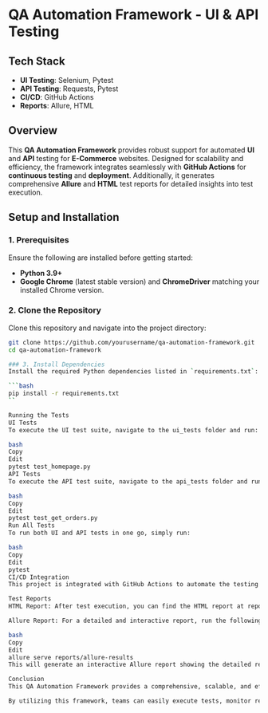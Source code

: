# QA Automation Framework - UI & API Testing

## Tech Stack
- **UI Testing**: Selenium, Pytest
- **API Testing**: Requests, Pytest
- **CI/CD**: GitHub Actions
- **Reports**: Allure, HTML

## Overview
This **QA Automation Framework** provides robust support for automated **UI** and **API** testing for **E-Commerce** websites. Designed for scalability and efficiency, the framework integrates seamlessly with **GitHub Actions** for **continuous testing** and **deployment**. Additionally, it generates comprehensive **Allure** and **HTML** test reports for detailed insights into test execution.

## Setup and Installation

### 1. Prerequisites
Ensure the following are installed before getting started:
- **Python 3.9+**
- **Google Chrome** (latest stable version) and **ChromeDriver** matching your installed Chrome version.

### 2. Clone the Repository
Clone this repository and navigate into the project directory:
```bash
git clone https://github.com/yourusername/qa-automation-framework.git
cd qa-automation-framework

### 3. Install Dependencies
Install the required Python dependencies listed in `requirements.txt`:

```bash
pip install -r requirements.txt
``

Running the Tests
UI Tests
To execute the UI test suite, navigate to the ui_tests folder and run:

bash
Copy
Edit
pytest test_homepage.py
API Tests
To execute the API test suite, navigate to the api_tests folder and run:

bash
Copy
Edit
pytest test_get_orders.py
Run All Tests
To run both UI and API tests in one go, simply run:

bash
Copy
Edit
pytest
CI/CD Integration
This project is integrated with GitHub Actions to automate the testing process. The workflow configuration is defined in .github/workflows/ci.yml, ensuring that tests are run automatically on each commit or pull request.

Test Reports
HTML Report: After test execution, you can find the HTML report at reports/html/.

Allure Report: For a detailed and interactive report, run the following command:

bash
Copy
Edit
allure serve reports/allure-results
This will generate an interactive Allure report showing the detailed results of each test run.

Conclusion
This QA Automation Framework provides a comprehensive, scalable, and efficient solution for automated UI and API testing. With integrated CI/CD pipelines and detailed test reports, the framework ensures reliable, continuous testing and helps maintain high software quality.

By utilizing this framework, teams can easily execute tests, monitor results, and improve application stability and performance.

